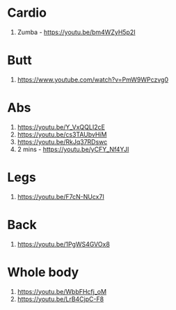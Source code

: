 # Cardio
1. Zumba - https://youtu.be/bm4WZyH5p2I
# Butt
1. https://www.youtube.com/watch?v=PmW9WPczvg0
# Abs
1. https://youtu.be/Y_VxQQLI2cE
1. https://youtu.be/cs3TAUbvHiM
1. https://youtu.be/RkJq37RDswc
1. 2 mins - https://youtu.be/yCFY_Nf4YJI

# Legs
1. https://youtu.be/F7cN-NUcx7I
# Back
1. https://youtu.be/1PgWS4GVOx8
# Whole body
1. https://youtu.be/WbbFHcfj_oM
1. https://youtu.be/LrB4CjpC-F8


